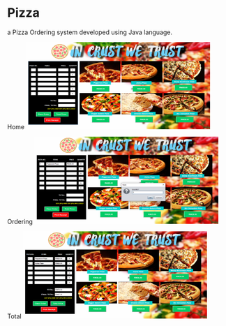 # Pizza
a Pizza Ordering system developed using Java language.

Home
<img src="https://github.com/aisyahzck/Pizza/blob/master/img/home.PNG" width="422" height="200"/> 

Ordering
<img src="https://github.com/aisyahzck/Pizza/blob/master/img/order.PNG" width="422" height="200"/> 

Total
<img src="https://github.com/aisyahzck/Pizza/blob/master/img/total.PNG" width="422" height="200"/>
